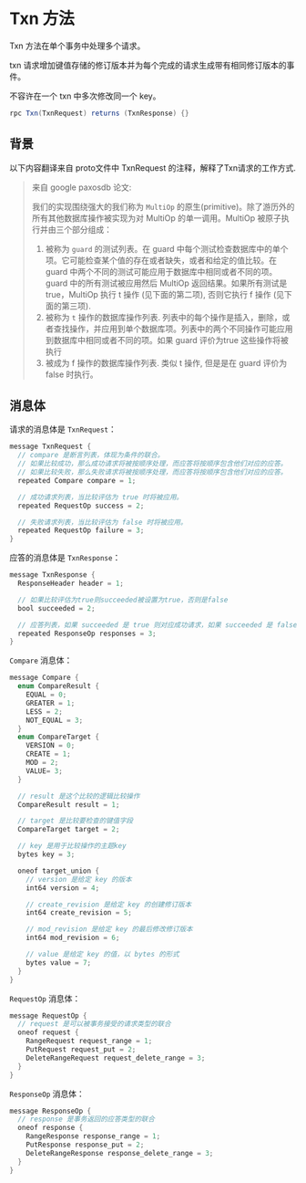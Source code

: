 # Txn 方法

Txn 方法在单个事务中处理多个请求。

txn 请求增加键值存储的修订版本并为每个完成的请求生成带有相同修订版本的事件。

不容许在一个 txn 中多次修改同一个 key。

```java
rpc Txn(TxnRequest) returns (TxnResponse) {}
```

## 背景

以下内容翻译来自 proto文件中 TxnRequest 的注释，解释了Txn请求的工作方式.

> 来自 google paxosdb 论文:
>
> 我们的实现围绕强大的我们称为 `MultiOp` 的原生(primitive)。除了游历外的所有其他数据库操作被实现为对 MultiOp 的单一调用。MultiOp 被原子执行并由三个部分组成：
>
> 1. 被称为 `guard` 的测试列表。在 guard 中每个测试检查数据库中的单个项。它可能检查某个值的存在或者缺失，或者和给定的值比较。在 guard 中两个不同的测试可能应用于数据库中相同或者不同的项。guard 中的所有测试被应用然后 MultiOp 返回结果。如果所有测试是 true，MultiOp 执行 t 操作 (见下面的第二项), 否则它执行 f 操作 (见下面的第三项).
> 2. 被称为 `t` 操作的数据库操作列表. 列表中的每个操作是插入，删除，或者查找操作，并应用到单个数据库项。列表中的两个不同操作可能应用到数据库中相同或者不同的项。如果 guard 评价为true 这些操作将被执行
> 3. 被成为 f 操作的数据库操作列表. 类似 t 操作, 但是是在 guard 评价为 false 时执行。

## 消息体

请求的消息体是 `TxnRequest`：

```java
message TxnRequest {
  // compare 是断言列表，体现为条件的联合。
  // 如果比较成功，那么成功请求将被按顺序处理，而应答将按顺序包含他们对应的应答。
  // 如果比较失败，那么失败请求将被按顺序处理，而应答将按顺序包含他们对应的应答。
  repeated Compare compare = 1;

  // 成功请求列表，当比较评估为 true 时将被应用。
  repeated RequestOp success = 2;

  // 失败请求列表，当比较评估为 false 时将被应用。
  repeated RequestOp failure = 3;
}
```

应答的消息体是 `TxnResponse`：

```java
message TxnResponse {
  ResponseHeader header = 1;

  // 如果比较评估为true则succeeded被设置为true，否则是false
  bool succeeded = 2;

  // 应答列表，如果 succeeded 是 true 则对应成功请求，如果 succeeded 是 false 则对应失败请求
  repeated ResponseOp responses = 3;
}
```

`Compare` 消息体：

```java
message Compare {
  enum CompareResult {
    EQUAL = 0;
    GREATER = 1;
    LESS = 2;
    NOT_EQUAL = 3;
  }
  enum CompareTarget {
    VERSION = 0;
    CREATE = 1;
    MOD = 2;
    VALUE= 3;
  }

  // result 是这个比较的逻辑比较操作
  CompareResult result = 1;

  // target 是比较要检查的键值字段
  CompareTarget target = 2;

  // key 是用于比较操作的主题key
  bytes key = 3;

  oneof target_union {
    // version 是给定 key 的版本
    int64 version = 4;

    // create_revision 是给定 key 的创建修订版本
    int64 create_revision = 5;

    // mod_revision 是给定 key 的最后修改修订版本
    int64 mod_revision = 6;

    // value 是给定 key 的值，以 bytes 的形式
    bytes value = 7;
  }
}
```

`RequestOp` 消息体：

```java
message RequestOp {
  // request 是可以被事务接受的请求类型的联合
  oneof request {
    RangeRequest request_range = 1;
    PutRequest request_put = 2;
    DeleteRangeRequest request_delete_range = 3;
  }
}

```

`ResponseOp` 消息体：

```java
message ResponseOp {
  // response 是事务返回的应答类型的联合
  oneof response {
    RangeResponse response_range = 1;
    PutResponse response_put = 2;
    DeleteRangeResponse response_delete_range = 3;
  }
}
```